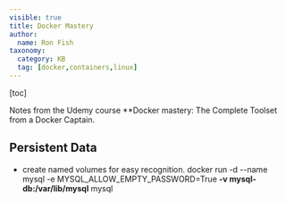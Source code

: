 ```yaml
---
visible: true
title: Docker Mastery
author:
  name: Ron Fish
taxonomy:
  category: KB
  tag: [docker,containers,linux]
---
```


[toc]

Notes from the Udemy course **Docker mastery: The Complete Toolset from a Docker Captain.

## Persistent Data

- create named volumes for easy recognition.
     docker run -d --name mysql -e MYSQL_ALLOW_EMPTY_PASSWORD=True **-v mysql-db:/var/lib/mysql** mysql
